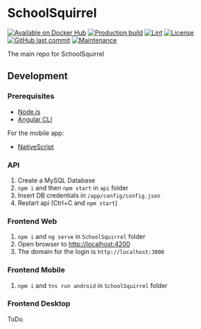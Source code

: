 # SchoolSquirrel
[![Available on Docker Hub](https://img.shields.io/badge/available_on-Docker_Hub-blue?logo=docker)](https://hub.docker.com/repository/docker/schoolsquirrel/schoolsquirrel)
[![Production build](https://github.com/SchoolSquirrel/SchoolSquirrel/workflows/Build/badge.svg)](https://github.com/SchoolSquirrel/SchoolSquirrel/actions)
[![Lint](https://github.com/SchoolSquirrel/SchoolSquirrel/workflows/Lint/badge.svg)](https://github.com/SchoolSquirrel/SchoolSquirrel/actions)
[![License](https://img.shields.io/badge/License-MIT-blue)](./LICENSE.md)
[![GitHub last commit](https://img.shields.io/github/last-commit/SchoolSquirrel/SchoolSquirrel?color=brightgreen)](https://github.com/SchoolSquirrel/SchoolSquirrel/commits)
[![Maintenance](https://img.shields.io/maintenance/yes/2020)](https://github.com/SchoolSquirrel/SchoolSquirrel/commits)

The main repo for SchoolSquirrel

## Development

### Prerequisites
- [Node.js](https://nodejs.org/en/)
- [Angular CLI](https://cli.angular.io/)

For the mobile app:
- [NativeScript](https://docs.nativescript.org/angular/start/quick-setup#step-1-install-nodejs-and-nativescript-cli)

### API
1. Create a MySQL Database
2. `npm i` and then `npm start` in `api` folder
3. Insert DB credentials in `/app/config/config.json`
4. Restart api (Ctrl+C and `npm start`)

### Frontend Web
1. `npm i` and `ng serve` in `SchoolSquirrel` folder
2. Open browser to [http://localhost:4200](http://localhost:4200)
3. The domain for the login is `http://localhost:3000`

### Frontend Mobile
1. `npm i` and `tns run android` in `SchoolSquirrel` folder

### Frontend Desktop
ToDo